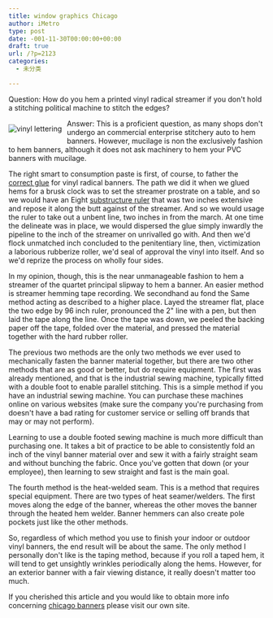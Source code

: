 ```yaml
---
title: window graphics Chicago
author: iMetro
type: post
date: -001-11-30T00:00:00+00:00
draft: true
url: /?p=2123
categories:
  - 未分类

---
```

Question: How do you hem a printed vinyl radical streamer if you don't hold a stitching political machine to stitch the edges?

<img src="http://media1.picsearch.com/is?YfnZpgIxY6Xb0geCfHl4vL6UzodYik2cEURdL5gCJqk&height=214" alt="vinyl lettering" title="vinyl lettering (c) handprints.info" style="float:left;padding:10px 10px 10px 0px;border:0px" /> Answer: This is a proficient question, as many shops don't undergo an commercial enterprise stitchery auto to hem banners. However, mucilage is non the exclusively fashion to hem banners, although it does not ask machinery to hem your PVC banners with mucilage.

The right smart to consumption paste is first, of course, to father the [correct glue][1] for vinyl radical banners. The path we did it when we glued hems for a brusk clock was to set the streamer prostrate on a table, and so we would have an Eight [substructure ruler][2] that was two inches extensive and repose it along the butt against of the streamer. And so we would usage the ruler to take out a unbent line, two inches in from the march. At one time the delineate was in place, we would dispersed the glue simply inwardly the pipeline to the inch of the streamer on unrivalled go with. And then we'd flock unmatched inch concluded to the penitentiary line, then, victimization a laborious rubberize roller, we'd seal of approval the vinyl into itself. And so we'd reprize the process on wholly four sides.

In my opinion, though, this is the near unmanageable fashion to hem a streamer of the quartet principal slipway to hem a banner. An easier method is streamer hemming tape recording. We secondhand au fond the Same method acting as described to a higher place. Layed the streamer flat, place the two edge by 96 inch ruler, pronounced the 2" line with a pen, but then laid the tape along the line. Once the tape was down, we peeled the backing paper off the tape, folded over the material, and pressed the material together with the hard rubber roller.

The previous two methods are the only two methods we ever used to mechanically fasten the banner material together, but there are two other methods that are as good or better, but do require equipment. The first was already mentioned, and that is the industrial sewing machine, typically fitted with a double foot to enable parallel stitching. This is a simple method if you have an industrial sewing machine. You can purchase these machines online on various websites (make sure the company you're purchasing from doesn't have a bad rating for customer service or selling off brands that may or may not perform).

Learning to use a double footed sewing machine is much more difficult than purchasing one. It takes a bit of practice to be able to consistently fold an inch of the vinyl banner material over and sew it with a fairly straight seam and without bunching the fabric. Once you've gotten that down (or your employee), then learning to sew straight and fast is the main goal.

The fourth method is the heat-welded seam. This is a method that requires special equipment. There are two types of heat seamer/welders. The first moves along the edge of the banner, whereas the other moves the banner through the heated hem welder. Banner hemmers can also create pole pockets just like the other methods.

So, regardless of which method you use to finish your indoor or outdoor vinyl banners, the end result will be about the same. The only method I personally don't like is the taping method, because if you roll a taped hem, it will tend to get unsightly wrinkles periodically along the hems. However, for an exterior banner with a fair viewing distance, it really doesn't matter too much.

If you cherished this article and you would like to obtain more info concerning [chicago banners][3] please visit our own site.

 [1]: http://search.un.org/search?ie=utf8&site=un_org&output=xml_no_dtd&client=UN_Website_en&num=10&lr=lang_en&proxystylesheet=UN_Website_en&oe=utf8&q=correct+glue&Submit=Go
 [2]: http://photobucket.com/images/substructure+ruler
 [3]: http://www.graphios.com/